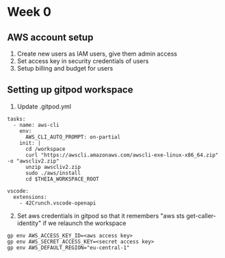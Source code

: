 # Week 0 

## AWS account setup
1. Create new users as IAM users, give them admin access
2. Set access key in security credentials of users
3. Setup billing and budget for users

## Setting up gitpod workspace
1. Update .gitpod.yml
~~~text
tasks:
  - name: aws-cli
    env:
      AWS_CLI_AUTO_PROMPT: on-partial
    init: |
      cd /workspace
      curl "https://awscli.amazonaws.com/awscli-exe-linux-x86_64.zip" -o "awscliv2.zip"
      unzip awscliv2.zip
      sudo ./aws/install
      cd $THEIA_WORKSPACE_ROOT
      
vscode:
  extensions:
    - 42Crunch.vscode-openapi
~~~

2. Set aws credentials in gitpod so that it remembers "aws sts get-caller-identity" if we relaunch the workspace
~~~text
gp env AWS_ACCESS_KEY_ID=<aws access key>
gp env AWS_SECRET_ACCESS_KEY=<secret access key>
gp env AWS_DEFAULT_REGION="eu-central-1"
~~~
